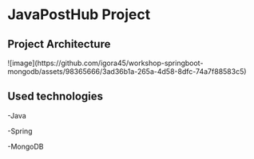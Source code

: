<h1>JavaPostHub Project</h1>

<h2>Project Architecture</h2>
![image](https://github.com/igora45/workshop-springboot-mongodb/assets/98365666/3ad36b1a-265a-4d58-8dfc-74a7f88583c5)

<h2>Used technologies</h2>

-Java

-Spring

-MongoDB

